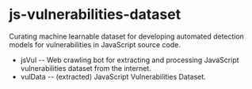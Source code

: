 # js-vulnerabilities-dataset
Curating machine learnable dataset for developing automated detection models for vulnerabilities in JavaScript source code.
* jsVul -- Web crawling bot for extracting and processing JavaScript vulnerabilities dataset from the internet.
* vulData -- (extracted) JavaScript Vulnerabilities Dataset.
